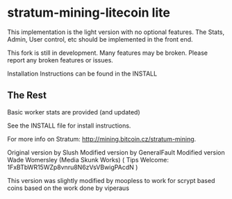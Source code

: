 stratum-mining-litecoin lite
==============
This implementation is the light version with no optional features. The Stats, Admin, User control, etc should be implemented in the front end.

This fork is still in development. Many features may be broken. Please report any broken features or issues. 

Installation Instructions can be found in the INSTALL

The Rest
--------

Basic worker stats are provided (and updated)

See the INSTALL file for install instructions.

For more info on Stratum:
http://mining.bitcoin.cz/stratum-mining.

Original version by Slush
Modified version by GeneralFault
Modified version Wade Womersley (Media Skunk Works) ( Tips Welcome: 1FxBTbWR15WZp8vnru8N6zVsVBwigPAcdN )

This version was slightly modified by moopless to work for scrypt based coins based on the work done by viperaus
